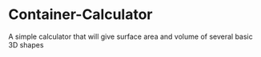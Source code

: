 # Container-Calculator
A simple calculator that will give surface area and volume of several basic 3D shapes
